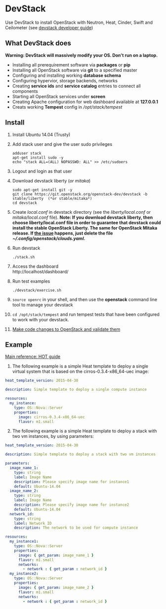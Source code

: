 # DevStack

Use DevStack to install OpenStack with Neutron, Heat, Cinder, Swift and Ceilometer (see [devstack developer guide](http://docs.openstack.org/developer/devstack/))

## What DevStack does

**Warning: DevStack will massively modify your OS. Don't run on a laptop.**

* Installing all prerequirement software via **packages** or **pip**
* Installing all OpenStack software via **git** to a specified master
* Configuring and installing working **database schema**
* Configuring hypervior, storage backends, networks
* Creating **service ids** and **service catalog** entries to connect all components
* Starting all OpenStack services under **screen**
* Creating Apache configuration for web dashboard available at **127.0.0.1**
* Creats working **Tempest** config in */opt/stack/tempest*

## Install

1. Install Ubuntu 14.04 (Trusty)
1. Add stack user and give the user sudo privileges <br>
   
   ```
   adduser stack
   apt-get install sudo -y
   echo "stack ALL=(ALL) NOPASSWD: ALL" >> /etc/sudoers
   ```
1. Logout and login as that user
1. Download devstack liberty (*or mitaka*) <br>
  
   ```
   sudo apt-get install git -y
   git clone https://git.openstack.org/openstack-dev/devstack -b stable/liberty  (*or stable/mitaka*)
   cd devstack
   ```
1. Create *local.conf* in devstack directory (see the *liberty/local.conf* or *mitaka/local.conf* file). **Note: If you download devstack liberty, then choose liberty/local.conf file in order to guarantee that devstack could install the stable OpenStack Liberty. The same for OpenStack Mitaka release. If [the issue](https://bugs.launchpad.net/devstack/+bug/1515352?comments=all) happens, just delete the file _~/.config/openstack/clouds.yaml_.**
1. Run devstack <br>

   ```
   ./stack.sh
   ```
1. Access the dashboard <br>
  http://localhost/dashboard/
1. Run test examples <br>
  
   ```
   ./devstack/exercise.sh
   ```
1. `source openrc` in your shell, and then use the **openstack** command line tool to manage your devstack
1. `cd /opt/stack/tempest` and run tempest tests that have been configured to work with your devstack.
1. [Make code changes to OpenStack and validate them](http://docs.openstack.org/developer/devstack/development.html)

## Example 

[Main reference: HOT guide](http://docs.openstack.org/developer/heat/template_guide/hot_guide.html)<br>

1. The following example is a simple Heat template to deploy a single virtual system that is based on the cirros-0.3.4-x86_64-uec image:<br>

  ```yaml
  heat_template_version: 2015-04-30 

  description: Simple template to deploy a single compute instance

  resources:
    my_instance:
      type: OS::Nova::Server
      properties:
        image: cirros-0.3.4-x86_64-uec
        flavor: m1.small
  ```
2. The following example is a simple Heat template to deploy a stack with two vm instances, by using parameters:<br>
 
  ```yaml
  heat_template_version: 2015-04-30 

  description: Simple template to deploy a stack with two vm instances

  parameters:
    image_name_1: 
      type: string 
      label: Image Name 
      description: Please specify image name for instance1 
      default: Ubuntu-14.04
    image_name_2: 
      type: string 
      label: Image Name 
      description: Please specify image name for instance2 
      default: Ubuntu-14.04
    network_id:
      type: string
      label: Network ID
      description: The network to be used for compute instance

  resources: 
    my_instance1: 
      type: OS::Nova::Server 
      properties: 
        image: { get_param: image_name_1 } 
        flavor: m1.small 
        networks:
          - network : { get_param : network_id }
    my_instance2: 
      type: OS::Nova::Server 
      properties: 
        image: { get_param: image_name_2 } 
        flavor: m1.small
        networks:
          - network : { get_param : network_id }
  ```
